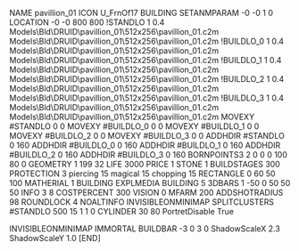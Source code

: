 NAME pavillion_01
ICON U_FrnOf17
BUILDING
SETANMPARAM -0 -0 1 0
LOCATION -0 -0 800 800
!STANDLO      1 0.4 Models\Bld\DRUID\pavillion_01\512x256\pavillion_01.c2m Models\Bld\DRUID\pavillion_01\512x256\pavillion_01.c2m 
!BUILDLO_0    1 0.4 Models\Bld\DRUID\pavillion_01\512x256\pavillion_01.c2m Models\Bld\DRUID\pavillion_01\512x256\pavillion_01.c2m 
!BUILDLO_1    1 0.4 Models\Bld\DRUID\pavillion_01\512x256\pavillion_01.c2m Models\Bld\DRUID\pavillion_01\512x256\pavillion_01.c2m 
!BUILDLO_2    1 0.4 Models\Bld\DRUID\pavillion_01\512x256\pavillion_01.c2m Models\Bld\DRUID\pavillion_01\512x256\pavillion_01.c2m 
!BUILDLO_3    1 0.4 Models\Bld\DRUID\pavillion_01\512x256\pavillion_01.c2m Models\Bld\DRUID\pavillion_01\512x256\pavillion_01.c2m 
MOVEXY #STANDLO   0 0
MOVEXY #BUILDLO_0 0 0
MOVEXY #BUILDLO_1 0 0
MOVEXY #BUILDLO_2 0 0
MOVEXY #BUILDLO_3 0 0
ADDHDIR #STANDLO 0 160
ADDHDIR #BUILDLO_0 0 160
ADDHDIR #BUILDLO_1 0 160
ADDHDIR #BUILDLO_2 0 160
ADDHDIR #BUILDLO_3 0 160
BORNPOINTS3 2 0 0 0 100 80 0
GEOMETRY 1 199 32
LIFE     3000
PRICE 1 STONE 1
BUILDSTAGES 300
PROTECTION 3 piercing 15 magical 15 chopping 15
RECTANGLE    0 60 50 100
MATHERIAL 1 BUILDING
EXPLMEDIA BUILDING 5
3DBARS 1 -50 0 50 50 50
INFO 3 8
COSTPERCENT 300
VISION 0
MFARM 200
ADDSHOTRADIUS 98
ROUNDLOCK 4
NOALTINFO
INVISIBLEONMINIMAP
SPLITCLUSTERS #STANDLO 500 15 1 1 0
CYLINDER 30 80
PortretDisable True

INVISIBLEONMINIMAP
IMMORTAL
BUILDBAR -3 0 3 0
ShadowScaleX 2.3
ShadowScaleY 1.0
[END]
